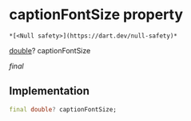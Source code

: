 


# captionFontSize property




    *[<Null safety>](https://dart.dev/null-safety)*


[double](https://api.flutter.dev/flutter/dart-core/double-class.html)? captionFontSize
  
_final_






## Implementation

```dart
final double? captionFontSize;


```







